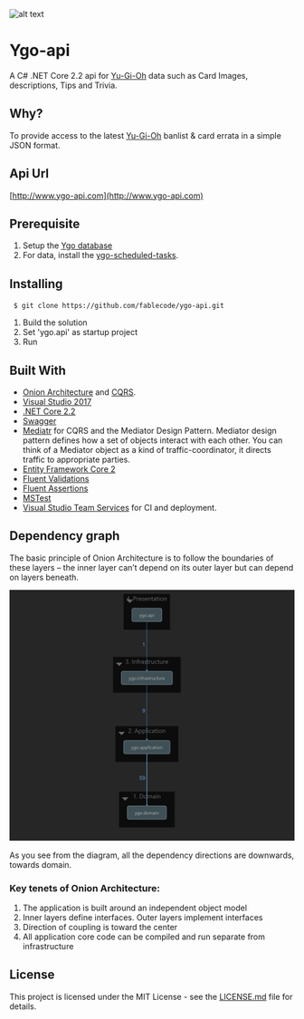 ![alt text](https://fablecode.visualstudio.com/_apis/public/build/definitions/22ebd0cf-e8a2-4659-997b-95d960acfe61/3/badge?maxAge=0 "Visual studio team services build status") 

# Ygo-api
A C# .NET Core 2.2 api for [Yu-Gi-Oh](http://www.yugioh-card.com/uk/) data such as Card Images, descriptions, Tips and Trivia.

## Why?
To provide access to the latest [Yu-Gi-Oh](http://www.yugioh-card.com/uk/)  banlist & card errata in a simple JSON format.

## Api Url
[http://www.ygo-api.com](http://www.ygo-api.com)

## Prerequisite
1. Setup the [Ygo database](https://github.com/fablecode/ygo-database)
2. For data, install the [ygo-scheduled-tasks](https://github.com/fablecode/ygo-database).

## Installing
```
 $ git clone https://github.com/fablecode/ygo-api.git
```
1. Build the solution
2. Set 'ygo.api' as startup project
3. Run

## Built With
* [Onion Architecture](http://jeffreypalermo.com/blog/the-onion-architecture-part-1/) and [CQRS](https://martinfowler.com/bliki/CQRS.html).
* [Visual Studio 2017](https://www.visualstudio.com/downloads/)
* [.NET Core 2.2](https://www.microsoft.com/net/download/core)
* [Swagger](https://swagger.io/)
* [Mediatr](https://www.nuget.org/packages/MediatR/) for CQRS and the Mediator Design Pattern. Mediator design pattern defines how a set of objects interact with each other. You can think of a Mediator object as a kind of traffic-coordinator, it directs traffic to appropriate parties.
* [Entity Framework Core 2](https://www.nuget.org/packages/Microsoft.EntityFrameworkCore/)
* [Fluent Validations](https://www.nuget.org/packages/FluentValidation)
* [Fluent Assertions](https://www.nuget.org/packages/FluentAssertions)
* [MSTest](https://www.nuget.org/packages/MSTest.TestFramework)
* [Visual Studio Team Services](https://www.visualstudio.com/team-services/release-management/) for CI and deployment.

## Dependency graph
 The basic principle of Onion Architecture is to follow the boundaries of these layers – the inner layer can’t depend on its outer layer but can depend on layers beneath.
 
![ygo-api Dependencies Graph](/assets/images/ygo-api%20Dependencies%20Graph.png?raw=true "ygo-api Dependencies Graph")
 
 As you see from the diagram, all the dependency directions are downwards, towards domain.

### Key tenets of Onion Architecture:
1. The application is built around an independent object model
2. Inner layers define interfaces.  Outer layers implement interfaces
3. Direction of coupling is toward the center
4. All application core code can be compiled and run separate from infrastructure

## License
This project is licensed under the MIT License - see the [LICENSE.md](LICENSE) file for details.
